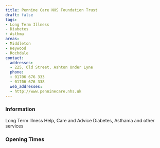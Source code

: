 ```yaml
---
title: Pennine Care NHS Foundation Trust
draft: false
tags:
- Long Term Illness
- Diabetes
- Asthma
areas:
- Middleton
- Heywood
- Rochdale
contact:
  addresses:
  - 225, Old Street, Ashton Under Lyne
  phone:
  - 01706 676 333
  - 01706 676 338
  web_addresses:
  - http://www.penninecare.nhs.uk
---
```


### Information
Long Term Illness Help, Care and Advice
Diabetes,  Asthama and other services

### Opening Times


